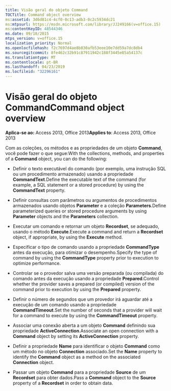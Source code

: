 ```yaml
---
title: Visão geral do objeto Command
TOCTitle: Command object overview
ms:assetid: 3d6d81c4-4cf0-0c13-adb3-0c2c5934dc21
ms:mtpsurl: https://msdn.microsoft.com/library/JJ249166(v=office.15)
ms:contentKeyID: 48544346
ms.date: 09/18/2015
mtps_version: v=office.15
localization_priority: Normal
ms.openlocfilehash: f2c7697d4ae8b830afb53eee10e7dd59a7dc8db4
ms.sourcegitcommit: 8fe462c32b91c87911942c188f3445e85a54137c
ms.translationtype: MT
ms.contentlocale: pt-BR
ms.lasthandoff: 04/23/2019
ms.locfileid: "32296161"
---
```

# <a name="command-object-overview"></a><span data-ttu-id="ee1a1-102">Visão geral do objeto Command</span><span class="sxs-lookup"><span data-stu-id="ee1a1-102">Command object overview</span></span>

<span data-ttu-id="ee1a1-103">**Aplica-se ao:** Access 2013, Office 2013</span><span class="sxs-lookup"><span data-stu-id="ee1a1-103">**Applies to**: Access 2013, Office 2013</span></span>

<span data-ttu-id="ee1a1-104">Com as coleções, os métodos e as propriedades de um objeto **Command**, você pode fazer o que segue:</span><span class="sxs-lookup"><span data-stu-id="ee1a1-104">With the collections, methods, and properties of a **Command** object, you can do the following:</span></span>

  - <span data-ttu-id="ee1a1-105">Definir o texto executável do comando (por exemplo, uma instrução SQL ou um procedimento armazenado) usando a propriedade **CommandText**.</span><span class="sxs-lookup"><span data-stu-id="ee1a1-105">Define the executable text of the command (for example, a SQL statement or a stored procedure) by using the **CommandText** property.</span></span>

  - <span data-ttu-id="ee1a1-106">Definir consultas com parâmetros ou argumentos de procedimentos armazenados usando objetos **Parameter** e a coleção **Parameters**.</span><span class="sxs-lookup"><span data-stu-id="ee1a1-106">Define parameterized queries or stored procedure arguments by using **Parameter** objects and the **Parameters** collection.</span></span>

  - <span data-ttu-id="ee1a1-107">Executar um comando e retornar um objeto **Recordset**, se adequado, usando o método **Execute**.</span><span class="sxs-lookup"><span data-stu-id="ee1a1-107">Execute a command and return a **Recordset** object, if appropriate, by using the **Execute** method.</span></span>

  - <span data-ttu-id="ee1a1-108">Especificar o tipo de comando usando a propriedade **CommandType** antes da execução, para otimizar o desempenho.</span><span class="sxs-lookup"><span data-stu-id="ee1a1-108">Specify the type of command by using the **CommandType** property prior to execution to optimize performance.</span></span>

  - <span data-ttu-id="ee1a1-109">Controlar se o provedor salva uma versão preparada (ou compilada) do comando antes da execução usando a propriedade **Prepared**.</span><span class="sxs-lookup"><span data-stu-id="ee1a1-109">Control whether the provider saves a prepared (or compiled) version of the command prior to execution by using the **Prepared** property.</span></span>

  - <span data-ttu-id="ee1a1-110">Definir o número de segundos que um provedor irá aguardar até a execução de um comando usando a propriedade **CommandTimeout**.</span><span class="sxs-lookup"><span data-stu-id="ee1a1-110">Set the number of seconds that a provider will wait for a command to execute by using the **CommandTimeout** property.</span></span>

  - <span data-ttu-id="ee1a1-111">Associar uma conexão aberta a um objeto **Command** definindo sua propriedade **ActiveConnection**.</span><span class="sxs-lookup"><span data-stu-id="ee1a1-111">Associate an open connection with a **Command** object by setting its **ActiveConnection** property.</span></span>

  - <span data-ttu-id="ee1a1-112">Definir a propriedade **Name** para identificar o objeto **Command** como um método no objeto **Connection** associado.</span><span class="sxs-lookup"><span data-stu-id="ee1a1-112">Set the **Name** property to identify the **Command** object as a method on the associated **Connection** object.</span></span>

  - <span data-ttu-id="ee1a1-113">Passar um objeto **Command** para a propriedade **Source** de um **Recordset** para obter dados.</span><span class="sxs-lookup"><span data-stu-id="ee1a1-113">Pass a **Command** object to the **Source** property of a **Recordset** in order to obtain data.</span></span>

